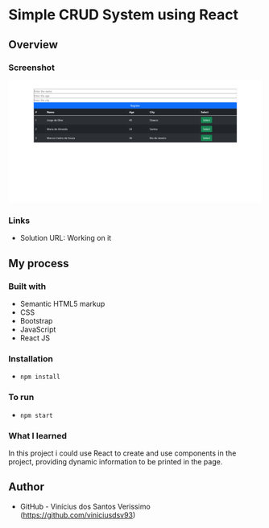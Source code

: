 # Simple CRUD System using React

## Overview

### Screenshot

![](./screenshot.png)

### Links

-   Solution URL: Working on it

## My process

### Built with

-   Semantic HTML5 markup
-   CSS
-   Bootstrap
-   JavaScript
-   React JS

### Installation

-   `npm install`

### To run

-   `npm start`

### What I learned

In this project i could use React to create and use components in the project, providing dynamic information to be printed in the page.

## Author

-   GitHub - Vinícius dos Santos Verissimo (https://github.com/viniciusdsv93)
